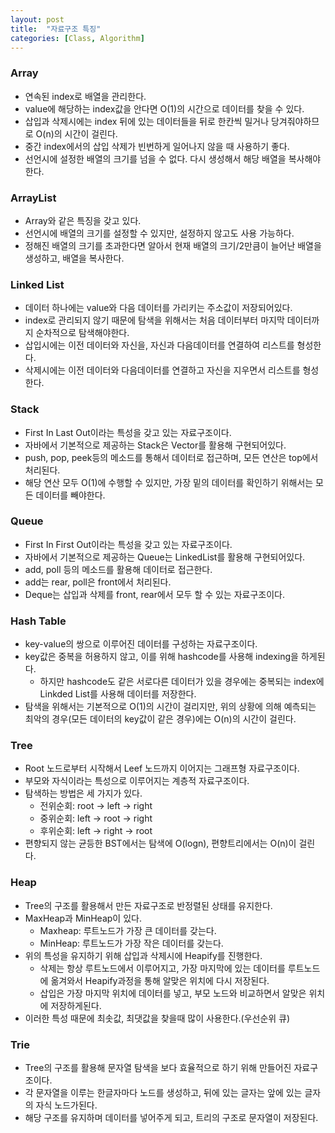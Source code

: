 ```yaml
---
layout: post
title:  "자료구조 특징"
categories: [Class, Algorithm]
---
```


### Array
- 연속된 index로 배열을 관리한다.
- value에 해당하는 index값을 안다면 O(1)의 시간으로 데이터를 찾을 수 있다.
- 삽입과 삭제시에는 index 뒤에 있는 데이터들을 뒤로 한칸씩 밀거나 당겨줘야하므로 O(n)의 시간이 걸린다.
- 중간 index에서의 삽입 삭제가 빈번하게 일어나지 않을 때 사용하기 좋다.
- 선언시에 설정한 배열의 크기를 넘을 수 없다. 다시 생성해서 해당 배열을 복사해야한다.

### ArrayList
- Array와 같은 특징을 갖고 있다.
- 선언시에 배열의 크기를 설정할 수 있지만, 설정하지 않고도 사용 가능하다.
- 정해진 배열의 크기를 초과한다면 알아서 현재 배열의 크기/2만큼이 늘어난 배열을 생성하고, 배열을 복사한다.


### Linked List
- 데이터 하나에는 value와 다음 데이터를 가리키는 주소값이 저장되어있다.
- index로 관리되지 않기 때문에 탐색을 위해서는 처음 데이터부터 마지막 데이터까지 순차적으로 탐색해야한다.
- 삽입시에는 이전 데이터와 자신을, 자신과 다음데이터를 연결하여 리스트를 형성한다.
- 삭제시에는 이전 데이터와 다음데이터를 연결하고 자신을 지우면서 리스트를 형성한다.

### Stack
- First In Last Out이라는 특성을 갖고 있는 자료구조이다.
- 자바에서 기본적으로 제공하는 Stack은 Vector를 활용해 구현되어있다.
- push, pop, peek등의 메소드를 통해서 데이터로 접근하며, 모든 연산은 top에서 처리된다.
- 해당 연산 모두 O(1)에 수행할 수 있지만, 가장 밑의 데이터를 확인하기 위해서는 모든 데이터를 빼야한다.

### Queue
- First In First Out이라는 특성을 갖고 있는 자료구조이다.
- 자바에서 기본적으로 제공하는 Queue는 LinkedList를 활용해 구현되어있다.
- add, poll 등의 메소드를 활용해 데이터로 접근한다.
- add는 rear, poll은 front에서 처리된다.
- Deque는 삽입과 삭제를 front, rear에서 모두 할 수 있는 자료구조이다.

### Hash Table
- key-value의 쌍으로 이루어진 데이터를 구성하는 자료구조이다.
- key값은 중복을 허용하지 않고, 이를 위해 hashcode를 사용해 indexing을 하게된다.
  - 하지만 hashcode도 같은 서로다른 데이터가 있을 경우에는 중복되는 index에 Linkded List를 사용해 데이터를 저장한다.
- 탐색을 위해서는 기본적으로 O(1)의 시간이 걸리지만, 위의 상황에 의해 예측되는 최악의 경우(모든 데이터의 key값이 같은 경우)에는 O(n)의 시간이 걸린다.

### Tree
- Root 노드로부터 시작해서 Leef 노드까지 이어지는 그래프형 자료구조이다.
- 부모와 자식이라는 특성으로 이루어지는 계층적 자료구조이다.
- 탐색하는 방법은 세 가지가 있다.
  - 전위순회: root -> left -> right
  - 중위순회: left -> root -> right
  - 후위순회: left -> right -> root
- 편향되지 않는 균등한 BST에서는 탐색에 O(logn), 편향트리에서는 O(n)이 걸린다.

### Heap
- Tree의 구조를 활용해서 만든 자료구조로 반정렬된 상태를 유지한다.
- MaxHeap과 MinHeap이 있다.
  - Maxheap: 루트노드가 가장 큰 데이터를 갖는다.
  - MinHeap: 루트노드가 가장 작은 데이터를 갖는다.
- 위의 특성을 유지하기 위해 삽입과 삭제시에 Heapify를 진행한다.
  - 삭제는 항상 루트노드에서 이루어지고, 가장 마지막에 있는 데이터를 루트노드에 옮겨와서 Heapify과정을 통해 알맞은 위치에 다시 저장된다.
  - 삽입은 가장 마지막 위치에 데이터를 넣고, 부모 노드와 비교하면서 알맞은 위치에 저장하게된다.
- 이러한 특성 때문에 최솟값, 최댓값을 찾을때 많이 사용한다.(우선순위 큐)

### Trie
- Tree의 구조를 활용해 문자열 탐색을 보다 효율적으로 하기 위해 만들어진 자료구조이다.
- 각 문자열을 이루는 한글자마다 노드를 생성하고, 뒤에 있는 글자는 앞에 있는 글자의 자식 노드가된다.
- 해당 구조를 유지하며 데이터를 넣어주게 되고, 트리의 구조로 문자열이 저장된다.
